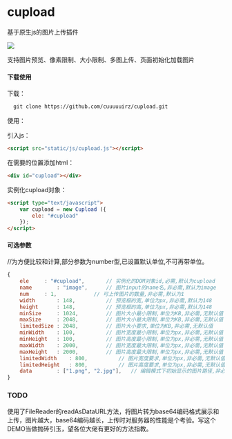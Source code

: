 # cupload

基于原生js的图片上传插件

![](https://img.shields.io/badge/javascript-4EDD96.svg)

支持图片预览、像素限制、大小限制、多图上传、页面初始化加载图片

#### 下载使用

下载：

```html
  git clone https://github.com/cuuuuuirz/cupload.git
```

使用：

引入js：
```html
<script src="static/js/cupload.js"></script>
```

在需要的位置添加html：
```html
<div id="cupload"></div>
```

实例化cupload对象：
```html
<script type="text/javascript">
	var cupload = new Cupload ({
		ele: "#cupload"
	});
</script>
```

#### 可选参数
//为方便比较和计算,部分参数为number型,已设置默认单位,不可再带单位。
```javascript
{
	ele		: "#cupload",		// 实例化的DOM对象id,必需,默认为cupload
	name		: "image",		// 图片input的name名,非必需,默认为image
	num		: 1,			// 可上传图片的数量,非必需,默认为1
	width		: 148,			// 预览框的宽,单位为px,非必需,默认为148
	height		: 148,			// 预览框的高,单位为px,非必需,默认为148
	minSize		: 1024,			// 图片大小最小限制,单位为KB,非必需,无默认值
	maxSize		: 2048,			// 图片大小最大限制,单位为KB,非必需,无默认值
	limitedSize	: 2048,			// 图片大小要求,单位为KB,非必需,无默认值
	minWidth	: 100,			// 图片宽度最小限制,单位为px,非必需,无默认值
	minHeight	: 100,			// 图片高度最小限制,单位为px,非必需,无默认值
	maxWidth	: 2000,			// 图片宽度最大限制,单位为px,非必需,无默认值
	maxHeight	: 2000,			// 图片高度最大限制,单位为px,非必需,无默认值
	limitedWidth	: 800,			// 图片宽度要求,单位为px,非必需,无默认值
	limitedHeight	: 800,			// 图片高度要求,单位为px,非必需,无默认值
	data		: ["1.png", "2.jpg"],	// 编辑模式下初始显示的图片路径,非必需,无默认值
}
```

### TODO
使用了FileReader的readAsDataURL方法，将图片转为base64编码格式展示和上传，图片越大，base64编码越长，上传时对服务器的性能是个考验。写这个DEMO当做抛砖引玉，望各位大佬有更好的方法指教。
